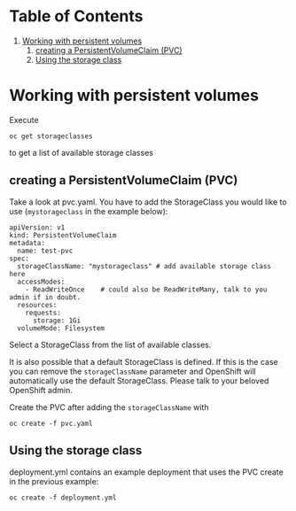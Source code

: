 
# Table of Contents

1.  [Working with persistent volumes](#org265bf53)
    1.  [creating a PersistentVolumeClaim (PVC)](#org800e681)
    2.  [Using the storage class](#org2edbda7)


<a id="org265bf53"></a>

# Working with persistent volumes

Execute

    oc get storageclasses

to get a list of available storage classes


<a id="org800e681"></a>

## creating a PersistentVolumeClaim (PVC)

Take a look at <span class="underline">pvc.yaml</span>. You have to add the StorageClass you
would like to use (`mystorageclass` in the example below):

    apiVersion: v1
    kind: PersistentVolumeClaim
    metadata:
      name: test-pvc
    spec:
      storageClassName: "mystorageclass" # add available storage class here
      accessModes:
        - ReadWriteOnce    # could also be ReadWriteMany, talk to you admin if in doubt.
      resources:
        requests:
          storage: 1Gi
      volumeMode: Filesystem

Select a StorageClass from the list of available classes.

It is also possible that a default StorageClass is defined. If this
is the case you can remove the `storageClassName` parameter and
OpenShift will automatically use the default StorageClass. Please
talk to your beloved OpenShift admin.

Create the PVC after adding the `storageClassName` with

    oc create -f pvc.yaml


<a id="org2edbda7"></a>

## Using the storage class

<span class="underline">deployment.yml</span> contains an example deployment that uses the PVC
create in the previous example:

    oc create -f deployment.yml
